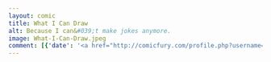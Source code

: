```yaml
---
layout: comic
title: What I Can Draw
alt: Because I can&#039;t make jokes anymore.
image: What-I-Can-Draw.jpeg
comment: [{'date': '<a href="http://comicfury.com/profile.php?username=tecco_dsilva" title="tecco_dsilva">tecco_dsilva</a>', 'username': 'tecco_dsilva', 'comment': 'Bria: What should I draw?<br />\r'}]
---
```

